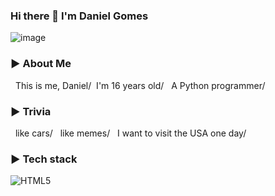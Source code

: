 ### Hi there 👋 I'm Daniel Gomes

![image](https://user-images.githubusercontent.com/76263577/171926052-8a271ebb-45e1-44d5-bb7a-2b50edd156fa.png)

### ► About Me
&nbsp; This is me, Daniel/
&nbsp;I'm 16 years old/
&nbsp; A Python programmer/

### ► Trivia
&nbsp; like cars/
&nbsp; like memes/
&nbsp; I want to visit the USA one day/

### ► Tech stack

![HTML5](https://img.shields.io/badge/html5-%23E34F26.svg?style=for-the-badge&logo=html5&logoColor=white)
<!--
**dcgo15/dcgo15** is a ✨ _special_ ✨ repository because its `README.md` (this file) appears on your GitHub profile.

Here are some ideas to get you started:

- 🔭 I’m currently working on ...
- 🌱 I’m currently learning ...
- 👯 I’m looking to collaborate on ...
- 🤔 I’m looking for help with ...
- 💬 Ask me about ...
- 📫 How to reach me: ...
- 😄 Pronouns: ...
- ⚡ Fun fact: ...
-->
